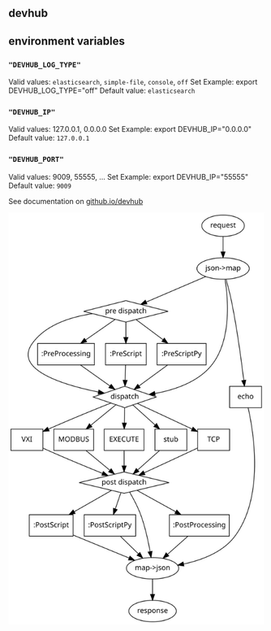 devhub
------


## environment variables

### `"DEVHUB_LOG_TYPE"`

Valid values: `elasticsearch`, `simple-file`, `console`, `off`
Set Example: export DEVHUB_LOG_TYPE="off"
Default value: `elasticsearch`


### `"DEVHUB_IP"`

Valid values: 127.0.0.1, 0.0.0.0
Set Example: export DEVHUB_IP="0.0.0.0"
Default value: `127.0.0.1`


### `"DEVHUB_PORT"`

Valid values: 9009, 55555, ...
Set Example: export DEVHUB_IP="55555"
Default value: `9009`


See documentation on [github.io/devhub](https://wactbprot.github.io/devhub/)


![request-response](./docs/req-res.svg)
